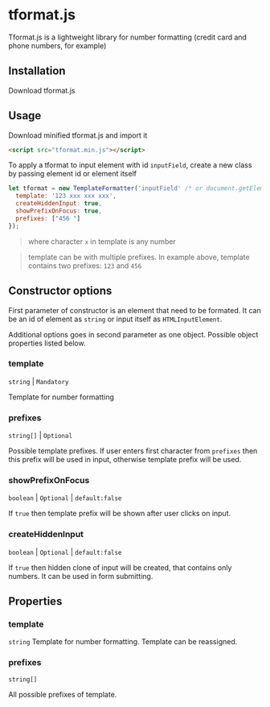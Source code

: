 # tformat.js

Tformat.js is a lightweight library for number formatting (credit card and phone numbers, for example)

## Installation

Download tformat.js

## Usage

Download minified tformat.js and import it

```html
<script src="tformat.min.js"></script>
```

To apply a tformat to input element with id `inputField`, create a new class by passing element id or element itself

```js
let tformat = new TemplateFormatter('inputField' /* or document.getElementById('inputField') */, { 
  template: '123 xxx xxx xxx',
  createHiddenInput: true,
  showPrefixOnFocus: true,
  prefixes: ["456 "]
});
```

> where character `x` in template is any number

> template can be with multiple prefixes. In example above, template contains two prefixes: `123` and `456`

## Constructor options

First parameter of constructor is an element that need to be formated. It can be an id of element as `string` or input itself as `HTMLInputElement`.

Additional options goes in second parameter as one object. Possible object properties listed below.

### **template**
`string` | `Mandatory`

Template for number formatting

### **prefixes**
`string[]` | `Optional`

Possible template prefixes. If user enters first character from `prefixes` then this prefix will be used in input, otherwise template prefix will be used.

### **showPrefixOnFocus**
`boolean` | `Optional` | `default:false`

If `true` then template prefix will be shown after user clicks on input.

### **createHiddenInput**
`boolean` | `Optional` | `default:false`

If `true` then hidden clone of input will be created, that contains only numbers. It can be used in form submitting.

## Properties

### **template**
`string`
Template for number formatting. Template can be reassigned.

### **prefixes**
`string[]`

All possible prefixes of template.

